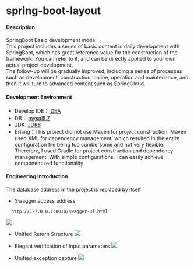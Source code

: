 # spring-boot-layout

#### Description
SpringBoot Basic development mode
<br/>
This project includes a series of basic content in daily development with SpringBoot, which has great reference value for the construction of the framework. You can refer to it, and can be directly applied to your own actual project development.
<br/>
The follow-up will be gradually improved, including a series of processes such as development, construction, online, operation and maintenance, and then it will turn to advanced content such as SpringCloud.

#### Development Environment
* Develop IDE：[IDEA](https://www.jetbrains.com/idea/download/)
* DB： [mysql5.7](https://dev.mysql.com/downloads/mysql/)
* JDK: [JDK8](https://www.oracle.com/java/technologies/downloads/#java8-linux)
* Erlang：This project did not use Maven for project construction. Maven used XML for dependency management, which resulted in the entire configuration file being too cumbersome and not very flexible. Therefore, I used Gradle for project construction and dependency management. With simple configurations, I can easily achieve componentized functionality

#### Engineering Introduction
The database address in the project is replaced by itself
<br/>
* Swagger access address
```shell script
  http://127.0.0.1:8010/swagger-ui.html
```
![](https://upload-images.jianshu.io/upload_images/8396943-9dce6780b49b1ac1.png?imageMogr2/auto-orient/strip%7CimageView2/2/w/1240)

* Unified Return Structure
![](https://upload-images.jianshu.io/upload_images/8396943-1fee2dabeda99c3a.png?imageMogr2/auto-orient/strip%7CimageView2/2/w/1240)

* Elegant verification of input parameters
![](https://upload-images.jianshu.io/upload_images/8396943-36005e65f651059c.png?imageMogr2/auto-orient/strip%7CimageView2/2/w/1240)

* Unified exception capture
![](https://upload-images.jianshu.io/upload_images/8396943-b7335071a9e178b4.png?imageMogr2/auto-orient/strip%7CimageView2/2/w/1240)

